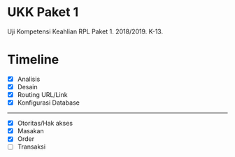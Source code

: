 # UKK Paket 1
Uji Kompetensi Keahlian RPL Paket 1. 2018/2019. K-13.

# Timeline
- [x] Analisis
- [x] Desain 
- [x] Routing URL/Link
- [x] Konfigurasi Database

---

- [x] Otoritas/Hak akses
- [x] Masakan
- [x] Order
- [ ] Transaksi
